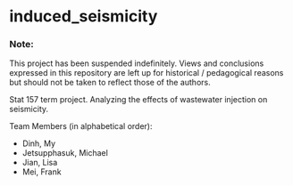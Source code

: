 # induced_seismicity

### Note: 
This project has been suspended indefinitely. Views and conclusions expressed in this repository are left up for historical / pedagogical reasons but should not be taken to reflect those of the authors.

Stat 157 term project. Analyzing the effects of wastewater injection on seismicity.

Team Members (in alphabetical order): <br />
  - Dinh, My <br />
  - Jetsupphasuk, Michael <br />
  - Jian, Lisa <br />
  - Mei, Frank
